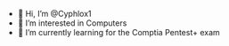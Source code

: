 - 👋 Hi, I’m @Cyphlox1
- 👀 I’m interested in Computers
- 🌱 I’m currently learning for the Comptia Pentest+ exam

<!---
Cyphlox1/Cyphlox1 is a ✨ special ✨ repository because its `README.md` (this file) appears on your GitHub profile.
You can click the Preview link to take a look at your changes.
--->
